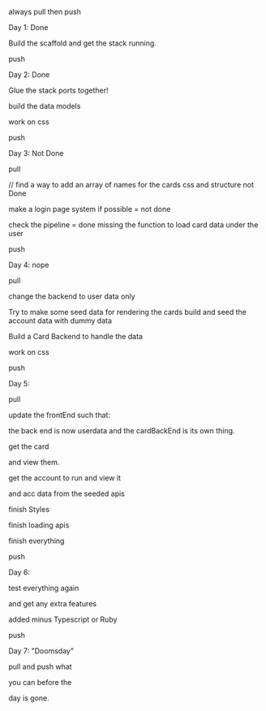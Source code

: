 always pull then push

Day 1: Done

Build the scaffold and get the stack running.

push 

Day 2: Done

Glue the stack ports together!

build the data models

work on css

push

Day 3: Not Done

pull 

// find a way to add an array of names for the cards
css and structure not Done

make a login page system if possible = not done

check the pipeline = done
missing the function to load card data under
the user

push 

Day 4: nope

pull

change the backend to user data only

Try to make some seed data for rendering the cards
build and seed the account data with dummy data

Build a Card Backend to handle the data

work on css

push

Day 5: 

pull

update the frontEnd such that:

the back end is now userdata
and the cardBackEnd is 
its own thing.

get the card 

and view them.

get the account to run and view it

and acc data from the seeded apis

finish Styles

finish loading apis

finish everything

push

Day 6: 

test everything again 

and get any extra features 

added minus Typescript or Ruby

push

Day 7: "Doomsday"

pull and push what 

you can before the

day is gone.